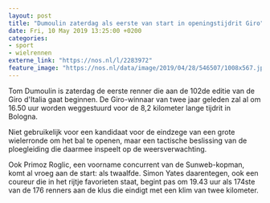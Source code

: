 ```yaml
---
layout: post
title: "Dumoulin zaterdag als eerste van start in openingstijdrit Giro"
date: Fri, 10 May 2019 13:25:00 +0200
categories: 
- sport 
- wielrennen 
externe_link: "https://nos.nl/l/2283972"
feature_image: "https://nos.nl/data/image/2019/04/28/546507/1008x567.jpg"
---
```


<p>Tom Dumoulin is zaterdag de eerste renner die aan de 102de editie van de Giro d'Italia gaat beginnen. De Giro-winnaar van twee jaar geleden zal al om 16.50 uur worden weggestuurd voor de 8,2 kilometer lange tijdrit in Bologna.</p>
<p>Niet gebruikelijk voor een kandidaat voor de eindzege van een grote wielerronde om het bal te openen, maar een tactische beslissing van de ploegleiding die daarmee inspeelt op de weersverwachting.</p>
<p>Ook Primoz Roglic, een voorname concurrent van de Sunweb-kopman, komt al vroeg aan de start: als twaalfde. Simon Yates daarentegen, ook een coureur die in het rijtje favorieten staat, begint pas om 19.43 uur als 174ste van de 176 renners aan de klus die eindigt met een klim van twee kilometer.</p>
